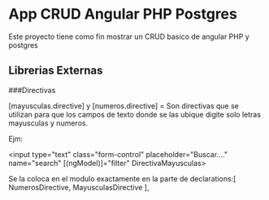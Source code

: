 # App CRUD Angular PHP Postgres

Este proyecto tiene como fin mostrar un CRUD basico de angular PHP y postgres

## Librerias Externas

###Directivas

[mayusculas.directive] y [numeros.directive] = Son directivas que se utilizan para que los campos de texto donde se las ubique digite solo letras mayusculas y numeros.

Ejm:

<input type="text" class="form-control" placeholder="Buscar...." name="search" [(ngModel)]="filter" DirectivaMayusculas>

Se la coloca en el modulo exactamente en la parte de 
declarations:[
        NumerosDirective,
        MayusculasDirective
    ],


